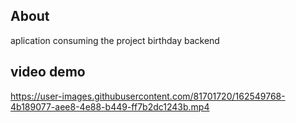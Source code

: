 ## About

aplication consuming the project birthday backend

## video demo



https://user-images.githubusercontent.com/81701720/162549768-4b189077-aee8-4e88-b449-ff7b2dc1243b.mp4

